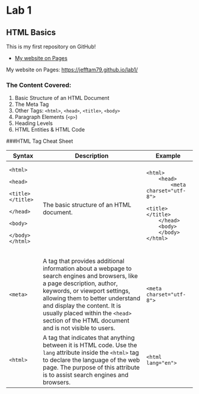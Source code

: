 # Lab 1
## HTML Basics

This is my first repository on GitHub!

- [My website on Pages](https://jefftam79.github.io/lab1/)

My website on Pages: https://jefftam79.github.io/lab1/

### The Content Covered:
1. Basic Structure of an HTML Document
2. The Meta Tag
3. Other Tags: `<html>`, `<head>`, `<title>`, `<body>`
4. Paragraph Elements (`<p>`)
5. Heading Levels
6. HTML Entities & HTML Code 

###HTML Tag Cheat Sheet
<table>
    <thead>
        <tr>
            <th>Syntax</th>
            <th>Description</th>
            <th>Example</th>
        </tr>
    </thead>
    <tbody>
        <tr>
            <td>
                <pre><code>&lt;html&gt;
    &lt;head&gt;
        &lt;title&gt;&lt;/title&gt;
    &lt;/head&gt;
    &lt;body&gt;
    &lt;/body&gt;
&lt;/html&gt;
                </code></pre>
            </td>
            <td>The basic structure of an HTML document.</td>
            <td>
                <pre><code>&lt;html&gt;
    &lt;head&gt;
        &lt;meta charset="utf-8"&gt;
        &lt;title&gt;&lt;/title&gt;
    &lt;/head&gt;
    &lt;body&gt;
    &lt;/body&gt;
&lt;/html&gt;
                </code></pre>
            </td>
        </tr>
        <tr>
            <td>
                <pre><code>&lt;meta&gt;
</code></pre>
            </td>
            <td>A tag that provides additional information about a webpage to search engines and browsers, like a page description, author, keywords, or viewport settings, allowing them to better understand and display the content. It is usually placed within the <code>&lt;head&gt;</code> section of the HTML document and is not visible to users.</td>
            <td>
                <pre><code>&lt;meta charset="utf-8"&gt;
</code></pre>
            </td>
        </tr>
        <tr>
            <td>
                <pre><code>&lt;html&gt;
</code></pre>
            </td>
            <td>A tag that indicates that anything between it is HTML code. Use the <code>lang</code> attribute inside the <code>&lt;html&gt;</code> tag to declare the language of the web page. The purpose of this attribute is to assist search engines and browsers.</td>
            <td>
                <pre><code>&lt;html lang="en"&gt;
</code></pre>
            </td>
        </tr>
    </tbody>
</table>
